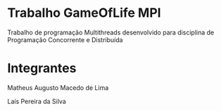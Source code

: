 # Trabalho GameOfLife MPI
Trabalho de programação Multithreads desenvolvido para disciplina de Programação Concorrente e Distribuída

# Integrantes
Matheus Augusto Macedo de Lima

Laís Pereira da Silva
